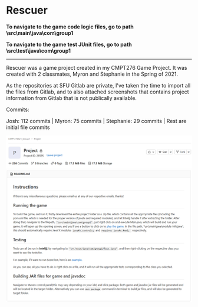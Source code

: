 # Rescuer

**To navigate to the game code logic files, go to path \src\main\java\com\group1**

**To navigate to the game test JUnit files, go to path \src\test\java\com\group1**


____________________________________________________________________________________________________________
Rescuer was a game project created in my CMPT276 Game Project. It was created with 2 classmates, Myron and Stephanie in the Spring of 2021. 

As the repositories at SFU Gitlab are private, I've taken the time to import all the files from Gitlab, and to also attached screenshots that contains project information from Gitlab that is not publically available.

Commits:

Josh: 112 commits | 
Myron: 75 commits | 
Stephanie: 29 commits | Rest are initial file commits


![Alt text](https://github.com/joshxgchen/Rescuer/blob/main/gitlab2.PNG?raw=true "Test")
![Alt text](https://github.com/joshxgchen/Rescuer/blob/main/gitlab.PNG?raw=true "Test")
